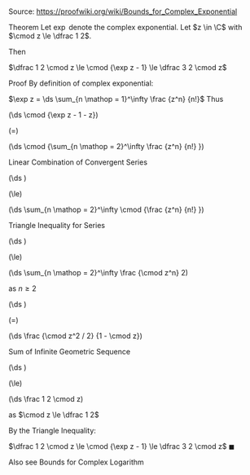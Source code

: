 # 

Source: https://proofwiki.org/wiki/Bounds_for_Complex_Exponential

Theorem
Let $\exp$ denote the complex exponential.
Let $z \in \C$ with $\cmod z \le \dfrac 1 2$.

Then

$\dfrac 1 2 \cmod z \le \cmod {\exp z - 1} \le \dfrac 3 2 \cmod z$


Proof
By definition of complex exponential:

$\exp z = \ds \sum_{n \mathop = 1}^\infty \frac {z^n} {n!}$
Thus














\(\ds \cmod {\exp z - 1 - z}\)

\(=\)







\(\ds \cmod {\sum_{n \mathop = 2}^\infty \frac {z^n} {n!} }\)





Linear Combination of Convergent Series














\(\ds \)

\(\le\)







\(\ds \sum_{n \mathop = 2}^\infty \cmod {\frac {z^n} {n!} }\)





Triangle Inequality for Series














\(\ds \)

\(\le\)







\(\ds \sum_{n \mathop = 2}^\infty \frac {\cmod z^n} 2\)





as $n \ge 2$














\(\ds \)

\(=\)







\(\ds \frac {\cmod z^2 / 2} {1 - \cmod z}\)





Sum of Infinite Geometric Sequence














\(\ds \)

\(\le\)







\(\ds \frac 1 2 \cmod z\)





as $\cmod z \le \dfrac 1 2$



By the Triangle Inequality:

$\dfrac 1 2 \cmod z \le \cmod {\exp z - 1} \le \dfrac 3 2 \cmod z$
$\blacksquare$


Also see
Bounds for Complex Logarithm




